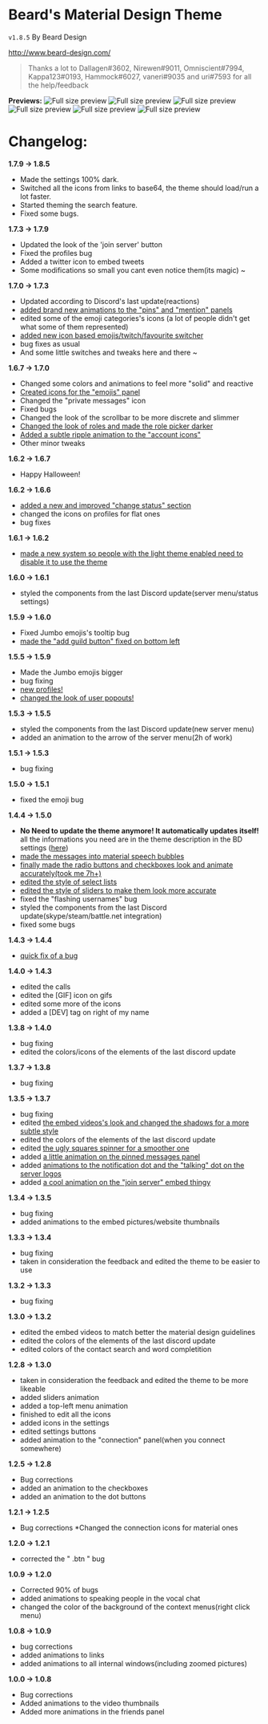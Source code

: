 # Beard's Material Design Theme
`v1.8.5` By Beard Design

http://www.beard-design.com/

> Thanks a lot to Dallagen#3602, Nirewen#9011, Omniscient#7994, Kappa123#0193, Hammock#6027, vaneri#9035 and uri#7593 for all the help/feedback

**Previews:**
![Full size preview](https://bearddesign.s-ul.eu/dXvaK1uv.png)
![Full size preview](https://bearddesign.s-ul.eu/p7pvMg7i.png)
![Full size preview](https://bearddesign.s-ul.eu/wZJiBqy7.png)
![Full size preview](https://bearddesign.s-ul.eu/NPvI0ta2.png)
![Full size preview](https://bearddesign.s-ul.eu/eZ6vU8Zi.png)
![Full size preview](https://bearddesign.s-ul.eu/TBBZUdEc.png)

# Changelog:
**1.7.9 -> 1.8.5**
* Made the settings 100% dark.
* Switched all the icons from links to base64, the theme should load/run a lot faster.
* Started theming the search feature.
* Fixed some bugs.

**1.7.3 -> 1.7.9**
* Updated the look of the 'join server' button 
* Fixed the profiles bug
* Added a twitter icon to embed tweets
* Some modifications so small you cant even notice them(its magic) ~

**1.7.0 -> 1.7.3**
* Updated according to Discord's last update(reactions)
* [added brand new animations to the "pins" and "mention" panels](https://bearddesign.s-ul.eu/G4I1J5nW.gif)
* edited some of the emoji categories's icons (a lot of people didn't get what some of them represented)
* [added new icon based emojis/twitch/favourite switcher](https://bearddesign.s-ul.eu/H9Rz35gd.png)
* bug fixes as usual
* And some little switches and tweaks here and there ~

**1.6.7 -> 1.7.0**
* Changed some colors and animations to feel more "solid" and reactive
* [Created icons for the "emojis" panel](https://bearddesign.s-ul.eu/PjHdKOBW.png)
* Changed the "private messages" icon
* Fixed bugs
* Changed the look of the scrollbar to be more discrete and slimmer
* [Changed the look of roles and made the role picker darker](https://bearddesign.s-ul.eu/DrG69tHU.png)
* [Added a subtle ripple animation to the "account icons"](https://bearddesign.s-ul.eu/ssZhoHq9.gif)
* Other minor tweaks

**1.6.2 -> 1.6.7**
* Happy Halloween!

**1.6.2 -> 1.6.6**
* [added a new and improved "change status" section](https://bearddesign.s-ul.eu/wCinuwb9.gif)
* changed the icons on profiles for flat ones
* bug fixes

**1.6.1 -> 1.6.2**
* [made a new system so people with the light theme enabled need to disable it to use the theme](https://bearddesign.s-ul.eu/u6ZEC6KL.gif)

**1.6.0 -> 1.6.1**
* styled the components from the last Discord update(server menu/status settings)

**1.5.9 -> 1.6.0**
* Fixed Jumbo emojis's tooltip bug
* [made the "add guild button" fixed on bottom left](https://bearddesign.s-ul.eu/PLtwFu4h.gif)

**1.5.5 -> 1.5.9**
* Made the Jumbo emojis bigger
* bug fixing
* [new profiles!](https://bearddesign.s-ul.eu/wy6Q1zLv.png)
* [changed the look of user popouts!](https://bearddesign.s-ul.eu/HZgjcUBO.png)

**1.5.3 -> 1.5.5**
* styled the components from the last Discord update(new server menu)
* added an animation to the arrow of the server menu(2h of work)

**1.5.1 -> 1.5.3**
* bug fixing

**1.5.0 -> 1.5.1**
* fixed the emoji bug

**1.4.4 -> 1.5.0**
* **No Need to update the theme anymore! It automatically updates itself!** all the informations you need are in the theme description in the BD settings ([here](https://bearddesign.s-ul.eu/DoE6lWN6.png))
* [made the messages into material speech bubbles](https://bearddesign.s-ul.eu/jGOBiglg.png)
* [finally made the radio buttons and checkboxes look and animate accurately(took me 7h+)](https://bearddesign.s-ul.eu/sVr5Aoc5.gif)
* [edited the style of select lists](https://bearddesign.s-ul.eu/6z0BDWV8.png)
* [edited the style of sliders to make them look more accurate](https://bearddesign.s-ul.eu/kSvVFRwY.png)
* fixed the "flashing usernames" bug
* styled the components from the last Discord update(skype/steam/battle.net integration)
* fixed some bugs

**1.4.3 -> 1.4.4**
* [quick fix of a bug](https://gyazo.com/739c16f47c8c70350dee45013c33c3e9)

**1.4.0 -> 1.4.3**
* edited the calls
* edited the [GIF] icon on gifs
* edited some more of the icons
* added a [DEV] tag on right of my name

**1.3.8 -> 1.4.0**
* bug fixing
* edited the colors/icons of the elements of the last discord update
 
**1.3.7 -> 1.3.8**
* bug fixing
 
**1.3.5 -> 1.3.7**
* bug fixing
* edited [the embed videos's look and changed the shadows for a more subtle style](http://bearddesign.s-ul.eu/WeaUipqJ)
* edited the colors of the elements of the last discord update
* edited [the ugly squares spinner for a smoother one](http://bearddesign.s-ul.eu/mcdvvNNH)
* added [a little animation on the pinned messages panel](http://bearddesign.s-ul.eu/JQPSrdqo)
* added [animations to the notification dot and the "talking" dot on the server logos](http://bearddesign.s-ul.eu/FU0M16EI)
* added [a cool animation on the "join server" embed thingy](http://bearddesign.s-ul.eu/VMTa2QTI)

**1.3.4 -> 1.3.5**
* bug fixing
* added animations to the embed pictures/website thumbnails
 

**1.3.3 -> 1.3.4**
* bug fixing
* taken in consideration the feedback and edited the theme to be easier to use
 
**1.3.2 -> 1.3.3**
* bug fixing

**1.3.0 -> 1.3.2**
* edited the embed videos to match better the material design guidelines
* edited the colors of the elements of the last discord update
* edited colors of the contact search and word completition

**1.2.8 -> 1.3.0**
* taken in consideration the feedback and edited the theme to be more likeable
* added sliders animation
* added a top-left menu animation
* finished to edit all the icons
* added icons in the settings
* edited settings buttons
* added animation to the "connection" panel(when you connect somewhere)

**1.2.5 -> 1.2.8**
* Bug corrections
* added an animation to the checkboxes
* added an animation to the dot buttons

**1.2.1 -> 1.2.5**
* Bug corrections
*Changed the connection icons for material ones

**1.2.0 -> 1.2.1**
* corrected the " .btn " bug

**1.0.9 -> 1.2.0**
* Corrected 90% of bugs
* added animations to speaking people in the vocal chat
* changed the color of the background of the context menus(right click menu)

**1.0.8 -> 1.0.9**
* bug corrections
* added animations to links
* added animations to all internal windows(including zoomed pictures)

**1.0.0 -> 1.0.8**
* Bug corrections
* Added animations to the video thumbnails
* Added more animations in the friends panel
